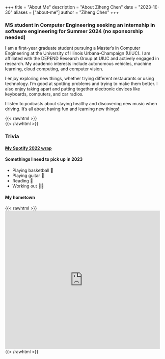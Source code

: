 +++
title = "About Me"
description = "About Ziheng Chen"
date = "2023-10-30"
aliases = ["about-me"]
author = "Ziheng Chen"
+++

### MS student in Computer Engineering seeking an internship in software engineering for Summer 2024 (no sponsorship needed)

I am a first-year graduate student pursuing a Master’s in Computer Engineering at the University of Illinois Urbana-Champaign (UIUC). I am affiliated with the DEPEND Research Group at UIUC and actively engaged in research. My academic interests include autonomous vehicles, machine learning, cloud computing, and computer vision.

I enjoy exploring new things, whether trying different restaurants or using technology. I’m good at spotting problems and trying to make them better. I also enjoy taking apart and putting together electronic devices like keyboards, computers, and car radios.

I listen to podcasts about staying healthy and discovering new music when driving. It’s all about having fun and learning new things!

{{< rawhtml >}}
<br/>
{{< /rawhtml >}}


### Trivia
#### [My Spotify 2022 wrap](https://open.spotify.com/playlist/37i9dQZF1F0sijgNaJdgit?si=05a228061ad74fb1)

#### Somethings I need to pick up in 2023
- Playing basketball 🏀
- Playing guitar 🎸
- Reading 📖
- Working out 🏋️‍♂️

#### My hometown
{{< rawhtml >}}
    <iframe src="https://www.google.com/maps/embed?pb=!1m18!1m12!1m3!1d49685.99593164531!2d121.57316499999999!3d38.89254490000001!2m3!1f0!2f0!3f0!3m2!1i1024!2i768!4f13.1!3m3!1m2!1s0x358f60e17f7f5fe7%3A0xf3389cdebeb3a548!2sShahekou%20District%2C%20Dalian%2C%20Liaoning%2C%20China!5e0!3m2!1sen!2sus!4v1699238425565!5m2!1sen!2sus" width="100%" height="450" style="border:0;" allowfullscreen="" loading="lazy" referrerpolicy="no-referrer-when-downgrade"></iframe>
{{< /rawhtml >}}

